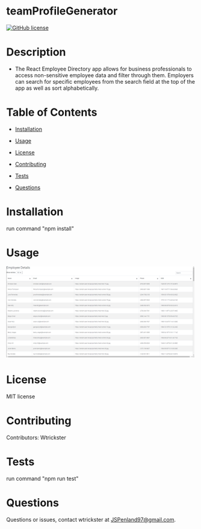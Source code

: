 # teamProfileGenerator
[![GitHub license](https://img.shields.io/badge/license-MIT-blue.svg)](https://github.com/Wtrickser/employeeDirectory)

# Description

* The React Employee Directory app allows for business professionals to access non-sensitive employee data and filter through them. Employers can search for specific employees from the search field at the top of the app as well as sort alphabetically.

# Table of Contents 

* [Installation](#installation)

* [Usage](#usage)

* [License](#license)

* [Contributing](#contributing)

* [Tests](#tests)

* [Questions](#questions)

# Installation

run command "npm install"

# Usage

<img src = Pic1.png width=500>

# License

MIT license

# Contributing

​Contributors: Wtrickster

# Tests

run command "npm run test"

# Questions

Questions or issues, contact wtrickster at JSPenland97@gmail.com.